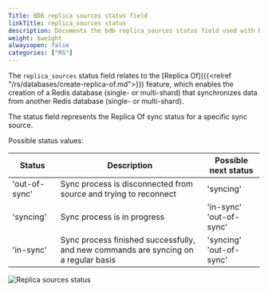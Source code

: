 ```yaml
---
Title: BDB replica sources status field
linkTitle: replica_sources status
description: Documents the bdb replica_sources status field used with Redis Enterprise Software REST API calls.
weight: $weight
alwaysopen: false
categories: ["RS"]
---
```


The `replica_sources` status field relates to the [Replica Of]({{<relref "/rs/databases/create-replica-of.md">}}) feature, which enables the creation of a Redis database (single- or multi-shard) that synchronizes data from another Redis database (single- or multi-shard).

The status field represents the Replica Of sync status for a specific sync source.

Possible status values:

| Status | Description | Possible next status |
|--------|-------------|----------------------|
| 'out-of-sync' | Sync process is disconnected from source and trying to reconnect | 'syncing' |
| 'syncing' | Sync process is in progress | 'in-sync' <br />'out-of-sync' |
| 'in-sync' | Sync process finished successfully, and new commands are syncing on a regular basis | 'syncing' <br />'out-of-sync'

![Replica sources status](/images/rs/rest-api-replica-sources-status.png#no-click "Replica sources status")
